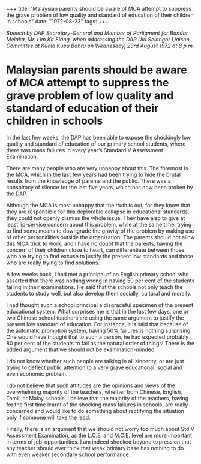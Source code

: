 +++ 
title: "Malaysian parents should be aware of MCA attempt to suppress the grave problem of low quality and standard of education of their children in schools"
date: "1972-08-23"
tags:
+++

_Speech by DAP Secretary-General and Member of Parliament for Bandar Melaka, Mr. Lim Kit Siang, when addressing the DAP Ulu Selangor Liaison Committee at Kuala Kubu Bahru on Wednesday, 23rd August 1972 at 8 p.m._

# Malaysian parents should be aware of MCA attempt to suppress the grave problem of low quality and standard of education of their children in schools

In the last few weeks, the DAP has been able to expose the shockingly low quality and standard of education of our primary school students, where there was mass failures in every year’s Standard V Assessment Examination.</u>

There are many people who are very unhappy about this. The foremost is the MCA, which in the last few years had been trying to hide the brutal results from the knowledge of parents and the public. There was a conspiracy of silence for the last five years, which has now been broken by the DAP.

Although the MCA is most unhappy that the truth is out, for they know that they are responsible for this deplorable collapse in educational standards, they could not openly dismiss the whole issue. They have also to give at least lip-service concern about this problem, while at the same time, trying to find some means to downgrade the gravity of the problem by making use of other personalities outside the organization. The parents should not allow this MCA trick to work, and I have no doubt that the parents, having the concern of their children close to heart, can differentiate between those who are trying to find excuse to justify the present low standards and those who are really trying to find solutions.

A few weeks back, I had met a principal of an English primary school who asserted that there was nothing wrong in having 50 per cent of the students failing in their examinations. He said that the schools not only teach the students to study well, but also develop them socially, cultural and morally.

I had thought such a school principal a disgraceful specimen of the present educational system. What surprises me is that in the last few days, one or two Chinese school teachers are using the same argument to justify the present low standard of education. For instance, it is said that because of the automatic promotion system, having 50% failures is nothing surprising. One would have thought that to such a person, he had expected probably 80 per cent of the students to fail as the natural order of things! There is the added argument that we should not be examination-minded.

I do not know whether such people are talking in all sincerity, or are just trying to deflect public attention to a very grave educational, social and even economic problem.

I do not believe that such attitudes are the opinions and views of the overwhelming majority of the teachers, whether from Chinese, English, Tamil, or Malay schools. I believe that the majority of the teachers, having for the first time learnt of the shocking mass failures in schools, are really concerned and would like to do something about rectifying the situation only if someone will take the lead.

Finally, there is an argument that we should not worry too much about Std.V Assessment Examination, as the L.C.E. and M.C.E. level are more important in terms of job-opportunities. I am indeed shocked beyond expression that any teacher should ever think that weak primary base has nothing to do with even weaker secondary school performance.
 
